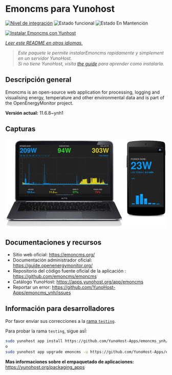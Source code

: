 <!--
Este archivo README esta generado automaticamente<https://github.com/YunoHost/apps/tree/master/tools/readme_generator>
No se debe editar a mano.
-->

# Emoncms para Yunohost

[![Nivel de integración](https://dash.yunohost.org/integration/emoncms.svg)](https://ci-apps.yunohost.org/ci/apps/emoncms/) ![Estado funcional](https://ci-apps.yunohost.org/ci/badges/emoncms.status.svg) ![Estado En Mantención](https://ci-apps.yunohost.org/ci/badges/emoncms.maintain.svg)

[![Instalar Emoncms con Yunhost](https://install-app.yunohost.org/install-with-yunohost.svg)](https://install-app.yunohost.org/?app=emoncms)

*[Leer este README en otros idiomas.](./ALL_README.md)*

> *Este paquete le permite instalarEmoncms rapidamente y simplement en un servidor YunoHost.*  
> *Si no tiene YunoHost, visita [the guide](https://yunohost.org/install) para aprender como instalarla.*

## Descripción general

Emoncms is an open-source web application for processing, logging and visualising energy, temperature and other environmental data and is part of the OpenEnergyMonitor project.


**Versión actual:** 11.6.8~ynh1

## Capturas

![Captura de Emoncms](./doc/screenshots/emoncms_graphic.png)

## Documentaciones y recursos

- Sitio web oficial: <https://emoncms.org/>
- Documentación administrador oficial: <https://guide.openenergymonitor.org/>
- Repositorio del código fuente oficial de la aplicación : <https://github.com/emoncms/emoncms>
- Catálogo YunoHost: <https://apps.yunohost.org/app/emoncms>
- Reportar un error: <https://github.com/YunoHost-Apps/emoncms_ynh/issues>

## Información para desarrolladores

Por favor enviar sus correcciones a la [rama `testing`](https://github.com/YunoHost-Apps/emoncms_ynh/tree/testing).

Para probar la rama `testing`, sigue asÍ:

```bash
sudo yunohost app install https://github.com/YunoHost-Apps/emoncms_ynh/tree/testing --debug
o
sudo yunohost app upgrade emoncms -u https://github.com/YunoHost-Apps/emoncms_ynh/tree/testing --debug
```

**Mas informaciones sobre el empaquetado de aplicaciones:** <https://yunohost.org/packaging_apps>
